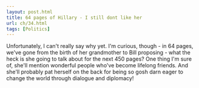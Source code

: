 ```yaml
---
layout: post.html
title: 64 pages of Hillary - I still dont like her
url: ch/34.html
tags: [Politics]
---
```

Unfortunately, I can't really say why yet. I'm curious, though - in 64 pages, we've gone from the birth of her grandmother to Bill proposing - what the heck is she going to talk about for the next 450 pages? One thing I'm sure of, she'll mention wonderful people who've become lifelong friends. And she'll probably pat herself on the back for being so gosh darn eager to change the world through dialogue and diplomacy!
